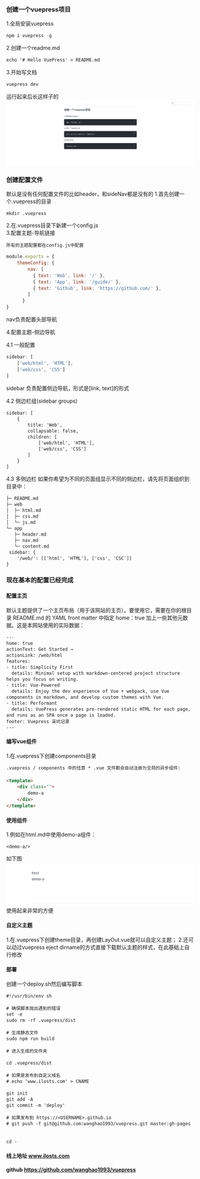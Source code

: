 ### 创建一个vuepress项目

1.全局安装vuepress
```js
npm i vuepress -g
```
2.创建一个readme.md

```md
echo '# Hello VuePress' > README.md
```
3.开始写文档
```js
vuepress dev
```
运行起来后长这样子的
![An image](images/1.jpg)
### 创建配置文件
默认是没有任何配置文件的比如header，和sideNav都是没有的
1.首先创建一个.vuepress的目录

    mkdir .vuepress
2.在.vuepress目录下新建一个config.js  
3.配置主题-导航链接
    
    所有的主题配置都在config.js中配置
```js
module.exports = {
    themeConfig: {
        nav: [
          { text: 'Web', link: '/' },
          { text: 'App', link: '/guide/' },
          { text: 'Github', link: 'https://github.com/' },
        ]
      }
}
```
nav负责配置头部导航

4.配置主题-侧边导航

4.1 一般配置
```js
sidebar: [
    ['web/html', 'HTML'],
    ['web/css', 'CSS']
]
```
sidebar 负责配置侧边导航，形式是[link, text]的形式

4.2 侧边栏组(sidebar groups)

    sidebar: [
        {
            title: 'Web',
            collapsable: false,
            children: [
                ['web/html', 'HTML'],
                ['web/css', 'CSS']
            ]
        }
    ]

4.3 多侧边栏
如果你希望为不同的页面组显示不同的侧边栏，请先将页面组织到目录中：


    ├─ README.md
    ├─ web
    │  ├─ html.md
    │  ├─ css.md
    │  └─ js.md
    └─ app
       ├─ header.md
       ├─ nav.md
       └─ content.md
     sidebar: {
        '/web/': [['html', 'HTML'], ['css', 'CSC']]
    }


### 现在基本的配置已经完成

#### 配置主页
默认主题提供了一个主页布局（用于该网站的主页）。要使用它，需要在你的根目录 README.md 的 YAML front matter 中指定 home：true 加上一些其他元数据。这是本网站使用的实际数据：
```md{4}
---
home: true
actionText: Get Started →
actionLink: /web/html
features:
- title: Simplicity First
  details: Minimal setup with markdown-centered project structure helps you focus on writing.
- title: Vue-Powered
  details: Enjoy the dev experience of Vue + webpack, use Vue components in markdown, and develop custom themes with Vue.
- title: Performant
  details: VuePress generates pre-rendered static HTML for each page, and runs as an SPA once a page is loaded.
footer: Vuepress 采坑记录
---
```

#### 编写vue组件
1.在.vuepress下创建components目录

```md
.vuepress / components 中的任意 * .vue 文件都会自动注册为全局的异步组件:

<template>
    <div class="">
        demo-a
    </div>
</template>
```


#### 使用组件
1.例如在html.md中使用demo-a组件：

    <demo-a/>
如下图
![](images/2.jpg)
使用起来非常的方便

#### 自定义主题
1.在.vuepress下创建theme目录，再创建LayOut.vue就可以自定义主题；
2.还可以动过vuepress eject dirname的方式直接下载默认主题的样式，在此基础上自行修改


#### 部署
创建一个deploy.sh然后编写脚本
```
#!/usr/bin/env sh

# 确保脚本抛出遇到的错误
set -e
sudo rm -rf .vuepress/dist

# 生成静态文件
sudo npm run build

# 进入生成的文件夹

cd .vuepress/dist

# 如果是发布到自定义域名
# echo 'www.ilosts.com' > CNAME

git init
git add -A
git commit -m 'deploy'

# 如果发布到 https://<USERNAME>.github.io
# git push -f git@github.com:wanghao1993/vuepress.git master:gh-pages


cd -
```

#### 线上地址 www.ilosts.com

#### github https://github.com/wanghao1993/vuepress
